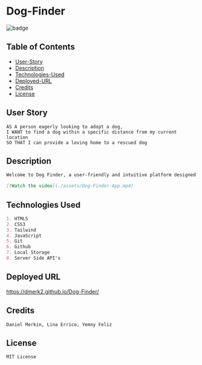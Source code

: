 # Dog-Finder
![badge](https://img.shields.io/badge/Dog-Finder-blue)

## Table of Contents
- [User-Story](#user-story)
- [Description](#description)
- [Technologies-Used](#technologies-used)
- [Deployed-URL](#deployed-url)
- [Credits](#credits)
- [License](#license)

## User Story
```
AS A person eagerly looking to adopt a dog,
I WANT to find a dog within a specific distance from my current location
SO THAT I can provide a loving home to a rescued dog
```

## Description
```md
Welcome to Dog Finder, a user-friendly and intuitive platform designed to help you find your ideal four-legged friend. Whether you're seeking a loyal hiking partner, a playful family addition, or a cozy couch buddy, Dog Finder is here to simplify your dog adoption journey.

[!Watch the video](./assets/Dog-Finder-App.mp4)

```

## Technologies Used
```md
1. HTML5
2. CSS3
3. Tailwind
4. JavaScript
5. Git
6. Github
7. Local Storage
8. Server Side API's
```

## Deployed URL
https://dmerk2.github.io/Dog-Finder/

## Credits
```
Daniel Merkin, Lina Errico, Yemny Feliz
```

## License
```
MIT License
```